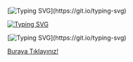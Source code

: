 [![Typing SVG](https://readme-typing-svg.herokuapp.com?font=Delicious+Handrawn&size=60&pause=1000&color=00F743&repeat=false&width=800&height=100&lines=Bu+Altyap%C4%B1n%C4%B1n+Deste%C4%9Fi+Kalkm%C4%B1%C5%9Ft%C4%B1r!)](https://git.io/typing-svg)

[![Typing SVG](https://readme-typing-svg.herokuapp.com?font=Delicious+Handrawn&size=60&pause=1000&color=00F743&repeat=false&width=800&height=100&lines=Yeni+Destekli+Altyap%C4%B1ya+Ula%C5%9Fmak+%C4%B0%C3%A7in+)](https://git.io/typing-svg)

[![Typing SVG](https://readme-typing-svg.herokuapp.com?font=Delicious+Handrawn&size=60&pause=1000&color=00F743&repeat=false&width=800&height=100&lines=A%C5%9F%C5%9Fa%C4%9F%C4%B1daki+Yere+T%C4%B1klay%C4%B1n%C4%B1z!)](https://git.io/typing-svg)

[Buraya Tıklayınız!](https://github.com/Bes-js/advanced-v14-register)
